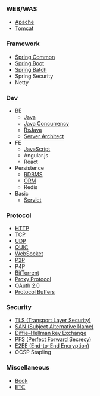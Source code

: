 ### WEB/WAS
- [Apache](https://github.com/agongi/study/tree/master/apache/)
- [Tomcat](https://github.com/agongi/study/tree/master/tomcat/)

### Framework
- [Spring Common](https://github.com/agongi/study/tree/master/spring-common/)
- [Spring Boot](https://github.com/agongi/study/tree/master/spring-boot/)
- [Spring Batch](spring-batch/)
- Spring Security
- Netty

### Dev
- BE
  - [Java](https://github.com/agongi/study/tree/master/java/)
  - [Java Concurrency](https://github.com/agongi/study/tree/master/java-concurrency/)
  - [RxJava](rxjava)
  - [Server Architect](https://github.com/agongi/study/tree/master/server-architect/)
- FE
  - [JavaScript](https://github.com/agongi/study/tree/master/javascript/)
  - Angular.js
  - React
- Persistence
  - [RDBMS](https://github.com/agongi/study/tree/master/rdbms/)
  - [ORM](https://github.com/agongi/study/tree/master/orm/)
  - Redis
- Basic
  - [Servlet](servlet)

### Protocol
- [HTTP](https://github.com/agongi/study/tree/master/http/)
- [TCP](https://github.com/agongi/study/tree/master/tcp/)
- [UDP](https://github.com/agongi/study/tree/master/udp/)
- [QUIC](https://github.com/agongi/study/tree/master/quic/)
- [WebSocket](https://github.com/agongi/study/tree/master/websocket/)
- [P2P](https://github.com/agongi/study/tree/master/p2p/)
- [P4P](https://github.com/agongi/study/tree/master/p4p/)
- [BitTorrent](https://github.com/agongi/study/tree/master/bittorrent/)
- [Proxy Protocol](https://github.com/agongi/study/tree/master/proxy-protocol/)
- [OAuth 2.0](https://github.com/agongi/study/tree/master/oauth/)
- [Protocol Buffers](http://sjava.net/2012/12/%EB%B2%88%EC%97%AD-%EC%97%90%EC%9D%B4%EB%B8%8C%EB%A1%9Cavro-%ED%94%84%EB%A1%9C%ED%86%A0%EC%BD%9C-%EB%B2%84%ED%8D%BCprotocol-buffers-%EC%93%B0%EB%A6%AC%ED%94%84%ED%8A%B8thrift%EC%9D%98-%EC%8A%A4/)

### Security
- [TLS (Transport Layer Security)](https://github.com/agongi/study/tree/master/tls/)
- [SAN (Subject Alternative Name)](https://github.com/agongi/study/tree/master/san/)
- [Diffie–Hellman key Exchange](https://github.com/agongi/study/tree/master/diffie–hellman/)
- [PFS (Perfect Forward Secrecy)](https://github.com/agongi/study/tree/master/pfs/)
- [E2EE (End-to-End Encryption)](https://github.com/agongi/study/tree/master/e2ee/)
- OCSP Stapling

### Miscellaneous
- [Book](https://github.com/agongi/study/tree/master/book/)
- [ETC](https://github.com/agongi/study/tree/master/etc/)
